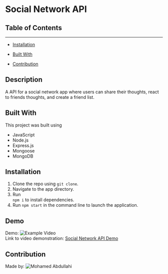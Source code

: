 # Social Network API

## Table of Contents 
------

* [Installation](#installation)

* [Built With](#builtwith)

* [Contribution](#contribution)

## Description

A API for a social network app where users can share their thoughts, react to friends thoughts, and create a friend list.

## Built With
This project was built using <br>
- JavaScript
- Node.js
- Express.js
- Mongoose
- MongoDB

## Installation

1. Clone the repo using `git clone`.
2. Navigate to the app directory.
3. Run <br> `npm i` to install dependencies.
4. Run `npm start` in the command line to launch the application.

## Demo

Demo: ![Example Video](./media/social.gif) <br>
Link to video demonstration: [Social Network API Demo](https://drive.google.com/file/d/1ZF6lMQ-oHjZ057X69WMKizhY89AoC_oM/view) <br>

## Contribution

Made by: ![Mohamed Abdullahi](https://github.com/mo9399)